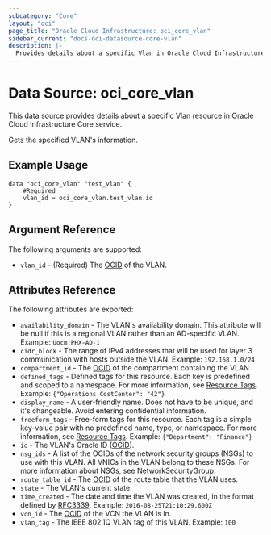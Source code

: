 ```yaml
---
subcategory: "Core"
layout: "oci"
page_title: "Oracle Cloud Infrastructure: oci_core_vlan"
sidebar_current: "docs-oci-datasource-core-vlan"
description: |-
  Provides details about a specific Vlan in Oracle Cloud Infrastructure Core service
---
```


# Data Source: oci_core_vlan
This data source provides details about a specific Vlan resource in Oracle Cloud Infrastructure Core service.

Gets the specified VLAN's information.

## Example Usage

```hcl
data "oci_core_vlan" "test_vlan" {
	#Required
	vlan_id = oci_core_vlan.test_vlan.id
}
```

## Argument Reference

The following arguments are supported:

* `vlan_id` - (Required) The [OCID](https://docs.cloud.oracle.com/iaas/Content/General/Concepts/identifiers.htm) of the VLAN.


## Attributes Reference

The following attributes are exported:

* `availability_domain` - The VLAN's availability domain. This attribute will be null if this is a regional VLAN rather than an AD-specific VLAN.  Example: `Uocm:PHX-AD-1` 
* `cidr_block` - The range of IPv4 addresses that will be used for layer 3 communication with hosts outside the VLAN.  Example: `192.168.1.0/24` 
* `compartment_id` - The [OCID](https://docs.cloud.oracle.com/iaas/Content/General/Concepts/identifiers.htm) of the compartment containing the VLAN.
* `defined_tags` - Defined tags for this resource. Each key is predefined and scoped to a namespace. For more information, see [Resource Tags](https://docs.cloud.oracle.com/iaas/Content/General/Concepts/resourcetags.htm).  Example: `{"Operations.CostCenter": "42"}` 
* `display_name` - A user-friendly name. Does not have to be unique, and it's changeable. Avoid entering confidential information. 
* `freeform_tags` - Free-form tags for this resource. Each tag is a simple key-value pair with no predefined name, type, or namespace. For more information, see [Resource Tags](https://docs.cloud.oracle.com/iaas/Content/General/Concepts/resourcetags.htm).  Example: `{"Department": "Finance"}` 
* `id` - The VLAN's Oracle ID ([OCID](https://docs.cloud.oracle.com/iaas/Content/General/Concepts/identifiers.htm)).
* `nsg_ids` - A list of the OCIDs of the network security groups (NSGs) to use with this VLAN. All VNICs in the VLAN belong to these NSGs. For more information about NSGs, see [NetworkSecurityGroup](https://docs.cloud.oracle.com/iaas/api/#/en/iaas/latest/NetworkSecurityGroup/). 
* `route_table_id` - The [OCID](https://docs.cloud.oracle.com/iaas/Content/General/Concepts/identifiers.htm) of the route table that the VLAN uses.
* `state` - The VLAN's current state.
* `time_created` - The date and time the VLAN was created, in the format defined by [RFC3339](https://tools.ietf.org/html/rfc3339).  Example: `2016-08-25T21:10:29.600Z` 
* `vcn_id` - The [OCID](https://docs.cloud.oracle.com/iaas/Content/General/Concepts/identifiers.htm) of the VCN the VLAN is in.
* `vlan_tag` - The IEEE 802.1Q VLAN tag of this VLAN.  Example: `100` 

